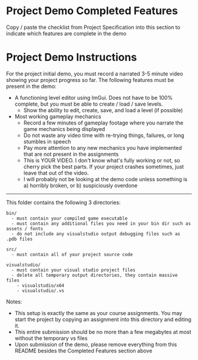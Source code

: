 # Project Demo Completed Features

Copy / paste the checklist from Project Specification into this section to indicate which features are complete in the demo

# Project Demo Instructions

For the project initial demo, you must record a narrated 3-5 minute video showing your project progress so far. The following features must be present in the demo:

- A functioning level editor using ImGui. Does not have to be 100% complete, but you must be able to create / load / save levels.
  - Show the ability to edit, create, save, and load a level (if possible)
- Most working gameplay mechanics
  - Record a few minutes of gameplay footage where you narrate the game mechanics being displayed
  - Do not waste any video time with re-trying things, failures, or long stumbles in speech
  - Pay more attention to any new mechanics you have implemented that are not present in the assignments
  - This is YOUR VIDEO. I don't know what's fully working or not, so cherry pick the best parts. If your project crashes sometimes, just leave that out of the video.
  - I will probably not be looking at the demo code unless something is a) horribly broken, or b) suspiciously overdone

***

This folder contains the following 3 directories:

```
bin/ 
  - must contain your compiled game executable
  - must contain any additional files you need in your bin dir such as assets / fonts
  - do not include any visualstudio output debugging files such as .pdb files

src/ 
  - must contain all of your project source code

visualstudio/
  - must contain your visual studio project files
  - delete all temporary output directories, they contain massive files
    - visualstudio/x64
    - visualstudio/.vs
```

Notes:
- This setup is exactly the same as your course assignments. You may start the project by copying an assignment into this directory and editing it. 
- This entire submission should be no more than a few megabytes at most without the temporary vs files
- Upon submission of the demo, please remove everything from this README besides the Completed Features section above
